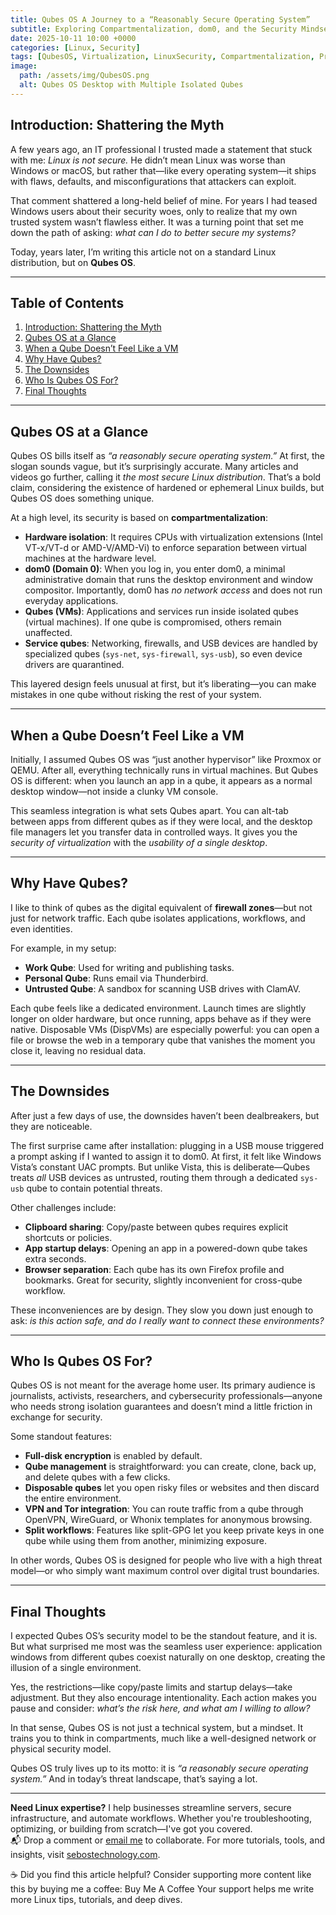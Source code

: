 ```yaml
---
title: Qubes OS A Journey to a “Reasonably Secure Operating System”
subtitle: Exploring Compartmentalization, dom0, and the Security Mindset Behind Qubes
date: 2025-10-11 10:00 +0000
categories: [Linux, Security]
tags: [QubesOS, Virtualization, LinuxSecurity, Compartmentalization, Privacy]
image:
  path: /assets/img/QubesOS.png
  alt: Qubes OS Desktop with Multiple Isolated Qubes
---
```


## Introduction: Shattering the Myth

A few years ago, an IT professional I trusted made a statement that stuck with me: *Linux is not secure.* He didn’t mean Linux was worse than Windows or macOS, but rather that—like every operating system—it ships with flaws, defaults, and misconfigurations that attackers can exploit.

That comment shattered a long-held belief of mine. For years I had teased Windows users about their security woes, only to realize that my own trusted system wasn’t flawless either. It was a turning point that set me down the path of asking: *what can I do to better secure my systems?*

Today, years later, I’m writing this article not on a standard Linux distribution, but on **Qubes OS**.

---

## Table of Contents

1. [Introduction: Shattering the Myth](#introduction-shattering-the-myth)
2. [Qubes OS at a Glance](#qubes-os-at-a-glance)
3. [When a Qube Doesn’t Feel Like a VM](#when-a-qube-doesnt-feel-like-a-vm)
4. [Why Have Qubes?](#why-have-qubes)
5. [The Downsides](#the-downsides)
6. [Who Is Qubes OS For?](#who-is-qubes-os-for)
7. [Final Thoughts](#final-thoughts)

---

## Qubes OS at a Glance

Qubes OS bills itself as *“a reasonably secure operating system.”* At first, the slogan sounds vague, but it’s surprisingly accurate. Many articles and videos go further, calling it *the most secure Linux distribution*. That’s a bold claim, considering the existence of hardened or ephemeral Linux builds, but Qubes OS does something unique.

At a high level, its security is based on **compartmentalization**:

* **Hardware isolation**: It requires CPUs with virtualization extensions (Intel VT-x/VT-d or AMD-V/AMD-Vi) to enforce separation between virtual machines at the hardware level.
* **dom0 (Domain 0)**: When you log in, you enter dom0, a minimal administrative domain that runs the desktop environment and window compositor. Importantly, dom0 has *no network access* and does not run everyday applications.
* **Qubes (VMs)**: Applications and services run inside isolated qubes (virtual machines). If one qube is compromised, others remain unaffected.
* **Service qubes**: Networking, firewalls, and USB devices are handled by specialized qubes (`sys-net`, `sys-firewall`, `sys-usb`), so even device drivers are quarantined.

This layered design feels unusual at first, but it’s liberating—you can make mistakes in one qube without risking the rest of your system.

---

## When a Qube Doesn’t Feel Like a VM

Initially, I assumed Qubes OS was “just another hypervisor” like Proxmox or QEMU. After all, everything technically runs in virtual machines. But Qubes OS is different: when you launch an app in a qube, it appears as a normal desktop window—not inside a clunky VM console.

This seamless integration is what sets Qubes apart. You can alt-tab between apps from different qubes as if they were local, and the desktop file managers let you transfer data in controlled ways. It gives you the *security of virtualization* with the *usability of a single desktop*.

---

## Why Have Qubes?

I like to think of qubes as the digital equivalent of **firewall zones**—but not just for network traffic. Each qube isolates applications, workflows, and even identities.

For example, in my setup:

* **Work Qube**: Used for writing and publishing tasks.
* **Personal Qube**: Runs email via Thunderbird.
* **Untrusted Qube**: A sandbox for scanning USB drives with ClamAV.

Each qube feels like a dedicated environment. Launch times are slightly longer on older hardware, but once running, apps behave as if they were native. Disposable VMs (DispVMs) are especially powerful: you can open a file or browse the web in a temporary qube that vanishes the moment you close it, leaving no residual data.

---

## The Downsides

After just a few days of use, the downsides haven’t been dealbreakers, but they are noticeable.

The first surprise came after installation: plugging in a USB mouse triggered a prompt asking if I wanted to assign it to dom0. At first, it felt like Windows Vista’s constant UAC prompts. But unlike Vista, this is deliberate—Qubes treats *all* USB devices as untrusted, routing them through a dedicated `sys-usb` qube to contain potential threats.

Other challenges include:

* **Clipboard sharing**: Copy/paste between qubes requires explicit shortcuts or policies.
* **App startup delays**: Opening an app in a powered-down qube takes extra seconds.
* **Browser separation**: Each qube has its own Firefox profile and bookmarks. Great for security, slightly inconvenient for cross-qube workflow.

These inconveniences are by design. They slow you down just enough to ask: *is this action safe, and do I really want to connect these environments?*

---

## Who Is Qubes OS For?

Qubes OS is not meant for the average home user. Its primary audience is journalists, activists, researchers, and cybersecurity professionals—anyone who needs strong isolation guarantees and doesn’t mind a little friction in exchange for security.

Some standout features:

* **Full-disk encryption** is enabled by default.
* **Qube management** is straightforward: you can create, clone, back up, and delete qubes with a few clicks.
* **Disposable qubes** let you open risky files or websites and then discard the entire environment.
* **VPN and Tor integration**: You can route traffic from a qube through OpenVPN, WireGuard, or Whonix templates for anonymous browsing.
* **Split workflows**: Features like split-GPG let you keep private keys in one qube while using them from another, minimizing exposure.

In other words, Qubes OS is designed for people who live with a high threat model—or who simply want maximum control over digital trust boundaries.

---

## Final Thoughts

I expected Qubes OS’s security model to be the standout feature, and it is. But what surprised me most was the seamless user experience: application windows from different qubes coexist naturally on one desktop, creating the illusion of a single environment.

Yes, the restrictions—like copy/paste limits and startup delays—take adjustment. But they also encourage intentionality. Each action makes you pause and consider: *what’s the risk here, and what am I willing to allow?*

In that sense, Qubes OS is not just a technical system, but a mindset. It trains you to think in compartments, much like a well-designed network or physical security model.

Qubes OS truly lives up to its motto: it is *“a reasonably secure operating system.”* And in today’s threat landscape, that’s saying a lot.

---
**Need Linux expertise?** I help businesses streamline servers, secure infrastructure, and automate workflows. Whether you're troubleshooting, optimizing, or building from scratch—I've got you covered.  
📬 Drop a comment or [email me](mailto:info@sebostechnology.com) to collaborate. For more tutorials, tools, and insights, visit [sebostechnology.com](https://sebostechnology.com).

☕ Did you find this article helpful?
Consider supporting more content like this by buying me a coffee:
Buy Me A Coffee
Your support helps me write more Linux tips, tutorials, and deep dives.
